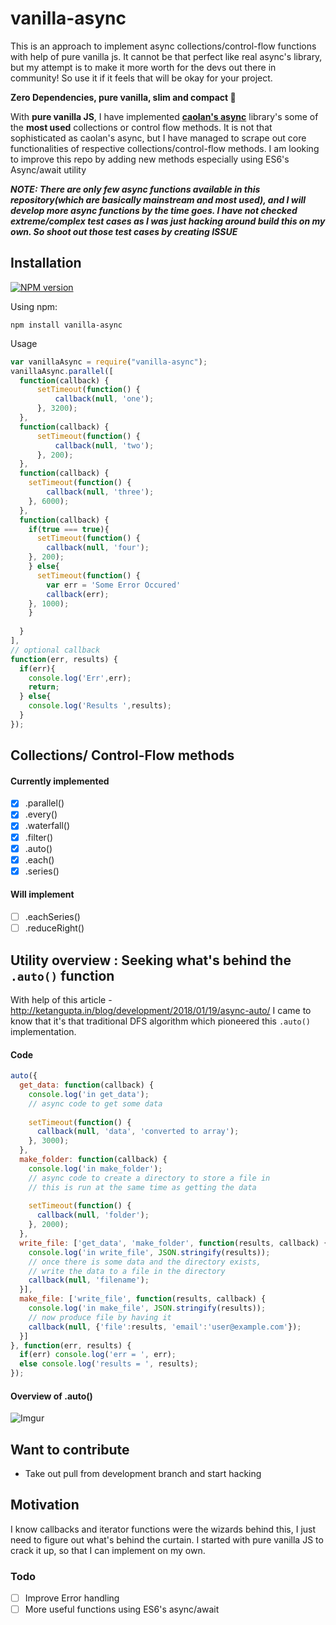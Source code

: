 # vanilla-async
This is an approach to implement async collections/control-flow functions with help of pure vanilla js. It cannot be that perfect like real async's library, but my attempt is to make it more worth for the devs out there in community! So use it if it feels that will be okay for your project.

**Zero Dependencies, pure vanilla, slim and compact :wrench:**


With **pure vanilla JS**, I have implemented **[caolan's async](https://github.com/caolan/async)** library's some of the **most used** collections or control flow methods. It is not that sophisticated as caolan's async, but I have managed to scrape out core functionalities of respective collections/control-flow methods. I am looking to improve this repo by adding new methods especially using ES6's Async/await utility


***NOTE: There are only few async functions available in this repository(which are basically mainstream and most used), and I will develop more async functions by the time goes. I have not checked extreme/complex test cases as I was just hacking around build this on my own. So shoot out those test cases by creating ISSUE***

## Installation
[![NPM version](https://img.shields.io/badge/npm-1.0.8-brightgreen.svg)](https://www.npmjs.com/package/vanilla-async)

Using npm:
```
npm install vanilla-async
```
Usage 

```js
var vanillaAsync = require("vanilla-async");
vanillaAsync.parallel([
  function(callback) {
      setTimeout(function() {
          callback(null, 'one');
      }, 3200);
  },
  function(callback) {
      setTimeout(function() {
          callback(null, 'two');
      }, 200);
  },
  function(callback) {
    setTimeout(function() {
        callback(null, 'three');
    }, 6000);
  },
  function(callback) {
    if(true === true){
      setTimeout(function() {
        callback(null, 'four');
    }, 200);
    } else{
      setTimeout(function() {
        var err = 'Some Error Occured'
        callback(err);
    }, 1000);
    }
    
  }
],
// optional callback
function(err, results) {
  if(err){
    console.log('Err',err);
    return;
  } else{
    console.log('Results ',results);
  }
});
```


## Collections/ Control-Flow methods 
#### Currently implemented
- [x] .parallel()
- [X] .every()
- [X] .waterfall()
- [X] .filter()
- [X] .auto()
- [X] .each()
- [X] .series()

#### Will implement

- [ ] .eachSeries()
- [ ] .reduceRight()

## Utility overview : Seeking what's behind the `.auto()` function
With help of this article - http://ketangupta.in/blog/development/2018/01/19/async-auto/ I came to know that it's that traditional DFS algorithm which pioneered this `.auto()` implementation.
#### Code
```js
auto({
  get_data: function(callback) {
    console.log('in get_data');
    // async code to get some data
    
    setTimeout(function() {
      callback(null, 'data', 'converted to array');
    }, 3000);
  },
  make_folder: function(callback) {
    console.log('in make_folder');
    // async code to create a directory to store a file in
    // this is run at the same time as getting the data
    
    setTimeout(function() {
      callback(null, 'folder');
    }, 2000);
  },
  write_file: ['get_data', 'make_folder', function(results, callback) {
    console.log('in write_file', JSON.stringify(results));
    // once there is some data and the directory exists,
    // write the data to a file in the directory
    callback(null, 'filename');
  }],
  make_file: ['write_file', function(results, callback) {
    console.log('in make_file', JSON.stringify(results));
    // now produce file by having it
    callback(null, {'file':results, 'email':'user@example.com'});
  }]
}, function(err, results) {
  if(err) console.log('err = ', err);
  else console.log('results = ', results);
});
```
#### Overview of .auto()
![Imgur](https://i.imgur.com/XDFKjMU.png)

## Want to contribute
- Take out pull from development branch and start hacking

## Motivation
I know callbacks and iterator functions were the wizards behind this, I just need to figure out what's behind the curtain. I started with pure vanilla JS to crack it up, so that I can implement on my own.

### Todo
- [ ] Improve Error handling
- [ ] More useful functions using ES6's async/await
